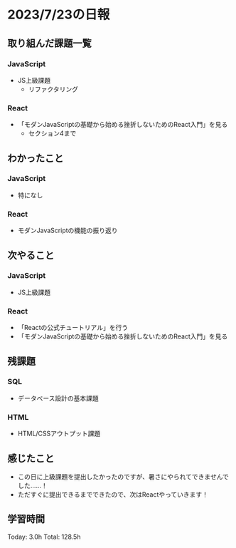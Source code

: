 # 2023/7/23の日報
## 取り組んだ課題一覧
### JavaScript
* JS上級課題
    * リファクタリング
### React
* 「モダンJavaScriptの基礎から始める挫折しないためのReact入門」を見る
    * セクション4まで
## わかったこと
### JavaScript
* 特になし
### React
* モダンJavaScriptの機能の振り返り
## 次やること
### JavaScript
* JS上級課題
### React
* 「Reactの公式チュートリアル」を行う
* 「モダンJavaScriptの基礎から始める挫折しないためのReact入門」を見る
## 残課題
### SQL
* データベース設計の基本課題
### HTML
* HTML/CSSアウトプット課題
## 感じたこと
* この日に上級課題を提出したかったのですが、暑さにやられてできませんでした……！
* ただすぐに提出できるまでできたので、次はReactやっていきます！
## 学習時間
Today: 3.0h
Total: 128.5h

